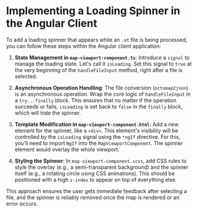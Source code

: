 # Implementing a Loading Spinner in the Angular Client

To add a loading spinner that appears while an `.ot` file is being processed, you can follow these steps within the Angular client application:

1.  **State Management in `map-viewport-component.ts`**:
    Introduce a `signal` to manage the loading state. Let's call it `isLoading`. Set this signal to `true` at the very beginning of the `handleFileInput` method, right after a file is selected.

2.  **Asynchronous Operation Handling**:
    The file conversion (`octomap2json`) is an asynchronous operation. Wrap the core logic of `handleFileInput` in a `try...finally` block. This ensures that no matter if the operation succeeds or fails, `isLoading` is set back to `false` in the `finally` block, which will hide the spinner.

3.  **Template Modification in `map-viewport-component.html`**:
    Add a new element for the spinner, like a `<div>`. This element's visibility will be controlled by the `isLoading` signal using the `*ngIf` directive. For this, you'll need to import `NgIf` into the `MapViewportComponent`. The spinner element would overlay the whole viewport.

4.  **Styling the Spinner**:
    In `map-viewport-component.scss`, add CSS rules to style the overlay (e.g., a semi-transparent background) and the spinner itself (e.g., a rotating circle using CSS animations). This should be positioned with a high `z-index` to appear on top of everything else.

This approach ensures the user gets immediate feedback after selecting a file, and the spinner is reliably removed once the map is rendered or an error occurs.
